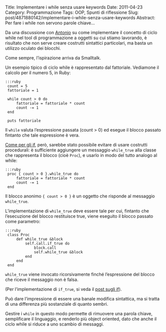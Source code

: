 Title: Implementare i while senza usare keywords
Date: 2011-04-23
Category: Programmazione
Tags: OOP, Spunti di riflessione
Slug: post/4871880142/implementare-i-while-senza-usare-keywords
Abstract: Per fare i while non servono parole chiave...

Da una discussione con [Antonio][] su come implementare il concetto di ciclo while nel tool di programmazione a oggetti su cui stiamo lavorando, è risultato che non serve creare costrutti sintattici particolari, ma basta un utilizzo oculato dei blocchi.

[Antonio]: http://blogs.ugidotnet.org/AntonioGanci/Default.aspx

Come sempre, l’ispirazione arriva da Smalltalk.

Un esempio tipico di ciclo while è rappresentato dal fattoriale. Vediamone il calcolo per il numero 5, in Ruby:

    :::ruby
     count = 5
     fattoriale = 1

     while count > 0 do 
         fattoriale = fattoriale * count
         count -= 1
     end

     puts fattoriale

Il `while` valuta l’espressione passata (count > 0) ed esegue il blocco passato fintanto che tale espressione è vera. 

[Come per gli if][], però, sarebbe stato possibile evitare di usare costrutti procedurali: è sufficiente aggiungere un messaggio `while_true` alla classe che rappresenta il blocco (cioè `Proc`), e usarlo in modo del tutto analogo al while:

[Come per gli if]: http://riccardo.marotti.name/post/3181905943/implementare-gli-if-senza-usare-keywords/

    :::ruby
     proc { count > 0 }.while_true do 
         fattoriale = fattoriale * count
         count -= 1
     end

Il blocco anonimo `{ count > 0 }` è un oggetto che risponde al messaggio `while_true`.

L’implementazione di `while_true` deve essere tale per cui, fintanto che l’esecuzione del blocco restituisce true, viene eseguito il blocco passato come parametro:

    :::ruby
     class Proc
         def while_true &block
             self.call.if_true do
                 block.call
                 self.while_true &block
             end
         end
     end

`while_true` viene invocato ricorsivamente finché l’espressione del blocco che riceve il messaggio non è falsa.

(Per l’implementazione di `if_true`, si veda il [post sugli if]).

[post sugli if]: http://riccardo.marotti.name/post/3181905943/implementare-gli-if-senza-usare-keywords/

Può dare l’impressione di essere una banale modifica sintattica, ma si tratta di una differenza più sostanziale di quanto sembri.

Gestire i `while` in questo modo permette di rimuovere una parola chiave, semplificare il linguaggio, e renderlo più object oriented, dato che anche il ciclo while si riduce a uno scambio di messaggi.
